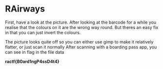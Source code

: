 # RAirways

First, have a look at the picture.
After looking at the barcode for a while you realise that the colours on it are the wrong way round.
But theres an easy fix in that you can just invert the colours.

The picture looks quite off so you can either use gimp to make it relatively flatter, or just scan it normally
After scanning with a boarding pass app, you can see in flag in the file data

**ractf{B0ard1ngP4ssD4t4}**